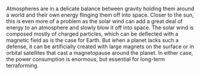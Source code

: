 Atmospheres are in a delicate balance between gravity holding them around a world and their own energy flinging them off into space. Closer to the sun, this is even more of a problem as the solar wind can add a great deal of energy to an atmosphere and slowly blow it off into space. The solar wind is composed mostly of charged particles, which can be deflected with a magnetic field as is the case for Earth. But when a planet lacks such a defense, it can be artificially created with large magnets on the surface or in orbital satellites that cast a magnetopause around the planet. In either case, the power consumption is enormous, but essential for long-term terraforming.